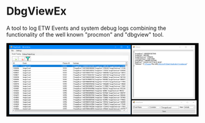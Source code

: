 # DbgViewEx

A tool to log ETW Events and system debug logs combining the functionality of the well known "procmon" and "dbgview" tool.

![](image.webp)
